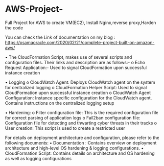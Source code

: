 # AWS-Project-
Full Project for AWS to create VM(EC2), Install Nginx,reverse proxy,Harden the code 

You can check the Link of documentation on my blog :
https://osamaoracle.com/2020/02/21/complete-project-built-on-amazon-aws/

•	The CloudFormation Script, makes use of several scripts and configuration files. Their links and description are as follows:-
o	Echo Request Application:- Used to signal CloudFormation upon successful instance creation
      
•	Logging
o	CloudWatch Agent: Deploys CloudWatch agent on the system for centralized logging
o	CloudFormation Helper Script: Used to signal CloudFormation upon successful instance creation
o	CloudWatch Agent Configuration: Instance specific configuration for the CloudWatch agent. Contains instructions on the centralized logging setup
    
•	Hardening:
o	Filter configuration file: This is the required configuration file for correct parsing of application logs
o	Fail2ban configuration file: Configuration file for detecting and thwarting cyber threats in their tracks
o	User creation: This script is used to create a restricted user

For details on deployment architecture and configuration, please refer to the following documents:
•	Documentation : Contains overview on deployment architecture and high-level OS hardening & logging configurations.
•	CloudFormation Script: Contains details on architecture and OS hardening as well as logging configurations


